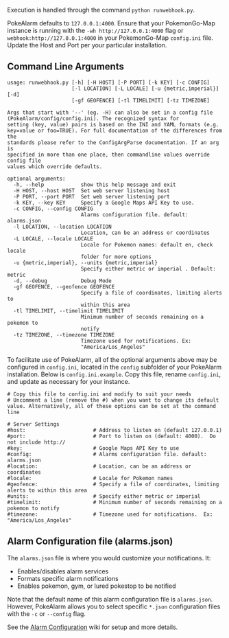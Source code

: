 Execution is handled through the command `python runwebhook.py`.

PokeAlarm defaults to `127.0.0.1:4000`. Ensure that your PokemonGo-Map instance is running with the `-wh http://127.0.0.1:4000` flag or `webhook:http://127.0.0.1:4000` in your PokemonGo-Map `config.ini` file.  Update the Host and Port per your particular installation.

## Command Line Arguments

```
usage: runwebhook.py [-h] [-H HOST] [-P PORT] [-k KEY] [-c CONFIG]
                     [-l LOCATION] [-L LOCALE] [-u {metric,imperial}] [-d]
                     [-gf GEOFENCE] [-tl TIMELIMIT] [-tz TIMEZONE]

Args that start with '--' (eg. -H) can also be set in a config file
(PokeAlarm/config/config.ini). The recognized syntax for
setting (key, value) pairs is based on the INI and YAML formats (e.g.
key=value or foo=TRUE). For full documentation of the differences from the
standards please refer to the ConfigArgParse documentation. If an arg is
specified in more than one place, then commandline values override config file
values which override defaults.

optional arguments:
  -h, --help            show this help message and exit
  -H HOST, --host HOST  Set web server listening host
  -P PORT, --port PORT  Set web server listening port
  -k KEY, --key KEY     Specify a Google Maps API Key to use.
  -c CONFIG, --config CONFIG
                        Alarms configuration file. default: alarms.json
  -l LOCATION, --location LOCATION
                        Location, can be an address or coordinates
  -L LOCALE, --locale LOCALE
                        Locale for Pokemon names: default en, check locale
                        folder for more options
  -u {metric,imperial}, --units {metric,imperial}
                        Specify either metric or imperial . Default: metric
  -d, --debug           Debug Mode
  -gf GEOFENCE, --geofence GEOFENCE
                        Specify a file of coordinates, limiting alerts to
                        within this area
  -tl TIMELIMIT, --timelimit TIMELIMIT
                        Minimum number of seconds remaining on a pokemon to
                        notify
  -tz TIMEZONE, --timezone TIMEZONE
                        Timezone used for notifications. Ex:
                        "America/Los_Angeles"
```

To facilitate use of PokeAlarm, all of the optional arguments above may be configured in `config.ini`, located in the `config` subfolder of your PokeAlarm installation.  Below is `config.ini.example`.  Copy this file, rename `config.ini`, and update as necessary for your instance.
```
# Copy this file to config.ini and modify to suit your needs
# Uncomment a line (remove the #) when you want to change its default value. Alternatively, all of these options can be set at the command line

# Server Settings
#host: 						# Address to listen on (default 127.0.0.1)
#port: 						# Port to listen on (default: 4000).  Do not include http://
#key: 						# Google Maps API Key to use
#config: 					# Alarms configuration file. default: alarms.json
#location: 					# Location, can be an address or coordinates
#locale: 					# Locale for Pokemon names
#geofence: 					# Specify a file of coordinates, limiting alerts to within this area
#units: 					# Specify either metric or imperial
#timelimit: 				# Minimum number of seconds remaining on a pokemon to notify
#timezone:					# Timezone used for notifications.  Ex: "America/Los_Angeles"
```

## Alarm Configuration file (alarms.json)
The `alarms.json` file is where you would customize your notifications.  It:

* Enables/disables alarm services
* Formats specific alarm notifications
* Enables pokemon, gym, or lured pokestop to be notified

Note that the default name of this alarm configuration file is `alarms.json`.  However, PokeAlarm allows you to select specific `*.json` configuration files with the `-c` or `--config` flag.

See the [Alarm Configuration](https://github.com/kvangent/PokeAlarm/wiki/Alarm-Configuration) wiki for setup and more details.